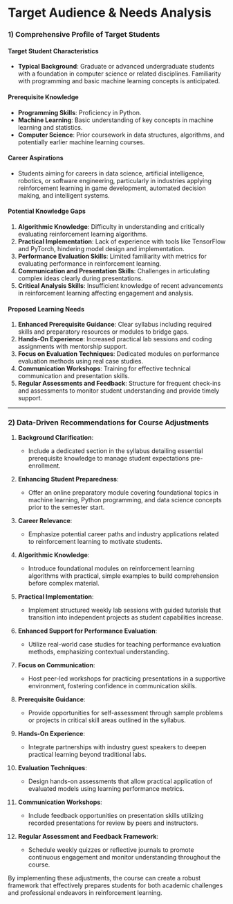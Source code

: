 Target Audience & Needs Analysis
================================

### 1) Comprehensive Profile of Target Students

#### Target Student Characteristics
- **Typical Background**: Graduate or advanced undergraduate students with a foundation in computer science or related disciplines. Familiarity with programming and basic machine learning concepts is anticipated.
  
#### Prerequisite Knowledge
- **Programming Skills**: Proficiency in Python.
- **Machine Learning**: Basic understanding of key concepts in machine learning and statistics.
- **Computer Science**: Prior coursework in data structures, algorithms, and potentially earlier machine learning courses.

#### Career Aspirations
- Students aiming for careers in data science, artificial intelligence, robotics, or software engineering, particularly in industries applying reinforcement learning in game development, automated decision making, and intelligent systems.

#### Potential Knowledge Gaps
1. **Algorithmic Knowledge**: Difficulty in understanding and critically evaluating reinforcement learning algorithms.
2. **Practical Implementation**: Lack of experience with tools like TensorFlow and PyTorch, hindering model design and implementation.
3. **Performance Evaluation Skills**: Limited familiarity with metrics for evaluating performance in reinforcement learning.
4. **Communication and Presentation Skills**: Challenges in articulating complex ideas clearly during presentations.
5. **Critical Analysis Skills**: Insufficient knowledge of recent advancements in reinforcement learning affecting engagement and analysis.

#### Proposed Learning Needs
1. **Enhanced Prerequisite Guidance**: Clear syllabus including required skills and preparatory resources or modules to bridge gaps.
2. **Hands-On Experience**: Increased practical lab sessions and coding assignments with mentorship support.
3. **Focus on Evaluation Techniques**: Dedicated modules on performance evaluation methods using real case studies.
4. **Communication Workshops**: Training for effective technical communication and presentation skills.
5. **Regular Assessments and Feedback**: Structure for frequent check-ins and assessments to monitor student understanding and provide timely support.

---

### 2) Data-Driven Recommendations for Course Adjustments

1. **Background Clarification**: 
   - Include a dedicated section in the syllabus detailing essential prerequisite knowledge to manage student expectations pre-enrollment.

2. **Enhancing Student Preparedness**: 
   - Offer an online preparatory module covering foundational topics in machine learning, Python programming, and data science concepts prior to the semester start.

3. **Career Relevance**: 
   - Emphasize potential career paths and industry applications related to reinforcement learning to motivate students.

4. **Algorithmic Knowledge**: 
   - Introduce foundational modules on reinforcement learning algorithms with practical, simple examples to build comprehension before complex material.

5. **Practical Implementation**: 
   - Implement structured weekly lab sessions with guided tutorials that transition into independent projects as student capabilities increase.

6. **Enhanced Support for Performance Evaluation**: 
   - Utilize real-world case studies for teaching performance evaluation methods, emphasizing contextual understanding.

7. **Focus on Communication**: 
   - Host peer-led workshops for practicing presentations in a supportive environment, fostering confidence in communication skills.

8. **Prerequisite Guidance**: 
   - Provide opportunities for self-assessment through sample problems or projects in critical skill areas outlined in the syllabus.

9. **Hands-On Experience**: 
   - Integrate partnerships with industry guest speakers to deepen practical learning beyond traditional labs.

10. **Evaluation Techniques**: 
    - Design hands-on assessments that allow practical application of evaluated models using learning performance metrics.

11. **Communication Workshops**: 
    - Include feedback opportunities on presentation skills utilizing recorded presentations for review by peers and instructors.

12. **Regular Assessment and Feedback Framework**: 
    - Schedule weekly quizzes or reflective journals to promote continuous engagement and monitor understanding throughout the course.

By implementing these adjustments, the course can create a robust framework that effectively prepares students for both academic challenges and professional endeavors in reinforcement learning.